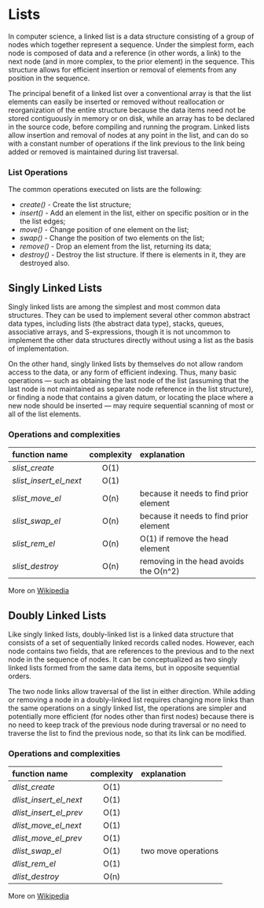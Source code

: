 Lists
=====

In computer science, a linked list is a data structure consisting of a group of nodes which together represent a sequence. Under the simplest form, each node is composed of data and a reference (in other words, a link) to the next node (and in more complex, to the prior element) in the sequence. This structure allows for efficient insertion or removal of elements from any position in the sequence.

The principal benefit of a linked list over a conventional array is that the list elements can easily be inserted or removed without reallocation or reorganization of the entire structure because the data items need not be stored contiguously in memory or on disk, while an array has to be declared in the source code, before compiling and running the program. Linked lists allow insertion and removal of nodes at any point in the list, and can do so with a constant number of operations if the link previous to the link being added or removed is maintained during list traversal.

### List Operations

The common operations executed on lists are the following:

 * _create()_ - Create the list structure;
 * _insert()_ - Add an element in the list, either on specific position or in the the list edges;
 * _move()_ - Change position of one element on the list;
 * _swap()_ - Change the position of two elements on the list;
 * _remove()_ - Drop an element from the list, returning its data;
 * _destroy()_ - Destroy the list structure. If there is elements in it, they are destroyed also.

Singly Linked Lists
-------------------

Singly linked lists are among the simplest and most common data structures. They can be used to implement several other common abstract data types, including lists (the abstract data type), stacks, queues, associative arrays, and S-expressions, though it is not uncommon to implement the other data structures directly without using a list as the basis of implementation.

On the other hand, singly linked lists by themselves do not allow random access to the data, or any form of efficient indexing. Thus, many basic operations — such as obtaining the last node of the list (assuming that the last node is not maintained as separate node reference in the list structure), or finding a node that contains a given datum, or locating the place where a new node should be inserted — may require sequential scanning of most or all of the list elements.

### Operations and complexities

function name | complexity | explanation
:-- | :--:  |:--
_slist_create_ | O(1) | 
_slist_insert_el_next_ | O(1) | 
_slist_move_el_ | O(n)| because it needs to find prior element
_slist_swap_el_ | O(n) | because it needs to find prior element
_slist_rem_el_ | O(n) | O(1) if remove the head element
_slist_destroy_ | O(n) | removing in the head avoids the O(n^2)

More on [Wikipedia](https://en.wikipedia.org/wiki/Linked_list)

Doubly Linked Lists
-------------------

Like singly linked lists, doubly-linked list is a linked data structure that consists of a set of sequentially linked records called nodes. However, each node contains two fields, that are references to the previous and to the next node in the sequence of nodes. It can be conceptualized as two singly linked lists formed from the same data items, but in opposite sequential orders.

The two node links allow traversal of the list in either direction. While adding or removing a node in a doubly-linked list requires changing more links than the same operations on a singly linked list, the operations are simpler and potentially more efficient (for nodes other than first nodes) because there is no need to keep track of the previous node during traversal or no need to traverse the list to find the previous node, so that its link can be modified.

### Operations and complexities

function name | complexity | explanation
:-- | :--:  |:--
_dlist_create_ | O(1) | 
_dlist_insert_el_next_ | O(1) | 
_dlist_insert_el_prev_ | O(1) | 
_dlist_move_el_next_ | O(1)| 
_dlist_move_el_prev_ | O(1)| 
_dlist_swap_el_ | O(1) | two move operations
_dlist_rem_el_ | O(1) | 
_dlist_destroy_ | O(n) | 

More on [Wikipedia](https://en.wikipedia.org/wiki/Doubly_linked_list)
